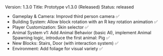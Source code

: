 Version: 1.3.0
Title: Prototype v1.3.0 (Released)
Status: released

- Gameplay & Camera: Improvd third person camera ✅
- Building System: Allow block rotation with an R key rotation animation ✅
- Player Customization: Skin selector ✅
- Animal System v1: Add Animal Behavior (basic AI), implement Animal Spawning logic, introduce the first animal: Pig ✅
- New Blocks: Stairs, Door (with interaction system) ✅
- Environment: Add foliage for visual variety ✅
